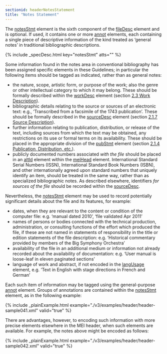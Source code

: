 ```yaml
---
sectionid: headerNotesStatement
title: "Notes Statement"
---
```




The <a class="link_odd_elementSpec" href="/v3/elements/notesStmt">notesStmt</a> element is the sixth component of the 
<a class="link_odd_elementSpec" href="/v3/elements/fileDesc">fileDesc</a> element and is optional. If used, it contains one or more 
<a class="link_odd_elementSpec" href="/v3/elements/annot">annot</a> elements, each containing a single piece of descriptive information of the
kind treated as ‘general notes’ in traditional bibliographic descriptions.



{% include _specDesc.html key="notesStmt" atts="" %}



Some information found in the notes area in conventional bibliography has been assigned
specific elements in these Guidelines; in particular the following items should be
tagged as
indicated, rather than as general notes:


- the nature, scope, artistic form, or purpose of the work; also the genre or other
intellectual category to which it may belong. These should be formally described within
the 
<a class="link_odd_elementSpec" href="/v3/elements/workDesc">workDesc</a> element (section 
<a class="link_ptr" title="Work Description" href="/v3/guidelines/header#headerWorkDescription">2.3 Work Description</a>).
- bibliographic details relating to the source or sources of an electronic text: e.g.,
‘Transcribed from a facsimile of the 1743 publication’. These should be formally described
in the 
<a class="link_odd_elementSpec" href="/v3/elements/sourceDesc">sourceDesc</a> element (section 
<a class="link_ptr" title="Source Description" href="/v3/guidelines/header#headerSourceDescription">2.1.7 Source Description</a>).
- further information relating to publication, distribution, or release of the text,
including sources from which the text may be obtained, any restrictions on its use
or
formal terms on its availability. These should be placed in the appropriate division
of
the 
<a class="link_odd_elementSpec" href="/v3/elements/pubStmt">pubStmt</a> element (section 
<a class="link_ptr" title="Publication, Distribution, etc." href="/v3/guidelines/header#headerPublicationDistribution">2.1.4 Publication, Distribution, etc.</a>).
- publicly documented numbers associated *with the file* should be placed in
an 
<a class="link_odd_elementSpec" href="/v3/elements/altId">altId</a> element within the 
<a class="link_odd_elementSpec" href="/v3/elements/meiHead">meiHead</a> element.
International Standard Serial Numbers (ISSN), International Standard Book Numbers
(ISBN),
and other internationally agreed upon standard numbers that uniquely identify an item,
should be treated in the same way, rather than as specialized bibliographic notes.
As
described elsewhere, identifiers *for sources of the file* should be recorded
within the 
<a class="link_odd_elementSpec" href="/v3/elements/sourceDesc">sourceDesc</a>.

Nevertheless, the 
<a class="link_odd_elementSpec" href="/v3/elements/notesStmt">notesStmt</a> element may be used to record potentially
significant details about the file and its features, for example:


- dates, when they are relevant to the content or condition of the computer file: e.g.
‘manual dated 2010’, ‘file validated Apr 2011’
- names of persons or bodies connected with the technical production, administration,
or
consulting functions of the effort which produced the file, if these are not named
in
statements of responsibility in the title or edition statements of the file description:
e.g. ‘Historical commentary provided by members of the Big Symphony Orchestra’
- availability of the file in an additional medium or information not already recorded
about the availability of documentation: e.g. ‘User manual is loose-leaf in eleven
paginated sections’
- language of work and abstract, if not encoded in the 
<a class="link_odd_elementSpec" href="/v3/elements/langUsage">langUsage</a>
element, e.g. ‘Text in English with stage directions in French and German’

Each such item of information may be tagged using the general-purpose 
<a class="link_odd_elementSpec" href="/v3/elements/annot">annot</a> element. Groups of annotations are contained within the 
<a class="link_odd_elementSpec" href="/v3/elements/notesStmt">notesStmt</a> element, as in the following example:

{% include _plainExample.html example="./v3/examples/header/header-sample041.xml" valid="true" %}

There are advantages, however, to encoding such information with more precise elements
elsewhere in the MEI header, when such elements are available. For example, the notes
above
might be encoded as follows:

{% include _plainExample.html example="./v3/examples/header/header-sample042.xml" valid="true" %}

